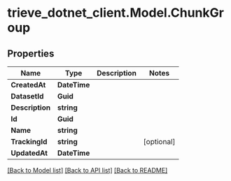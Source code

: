 # trieve_dotnet_client.Model.ChunkGroup

## Properties

Name | Type | Description | Notes
------------ | ------------- | ------------- | -------------
**CreatedAt** | **DateTime** |  | 
**DatasetId** | **Guid** |  | 
**Description** | **string** |  | 
**Id** | **Guid** |  | 
**Name** | **string** |  | 
**TrackingId** | **string** |  | [optional] 
**UpdatedAt** | **DateTime** |  | 

[[Back to Model list]](../README.md#documentation-for-models) [[Back to API list]](../README.md#documentation-for-api-endpoints) [[Back to README]](../README.md)

